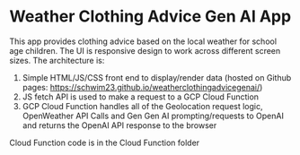# Weather Clothing Advice Gen AI App
This app provides clothing advice based on the local weather for school age children. The UI is responsive design to work across different screen sizes. 
The architecture is:
1. Simple HTML/JS/CSS front end to display/render data (hosted on Github pages: https://schwim23.github.io/weatherclothingadvicegenai/)
2. JS fetch API is used to make a request to a GCP Cloud Function
3. GCP Cloud Function handles all of the Geolocation request logic, OpenWeather API Calls and Gen Gen AI prompting/requests to OpenAI and returns the OpenAI API response to the browser

Cloud Function code is in the Cloud Function folder
